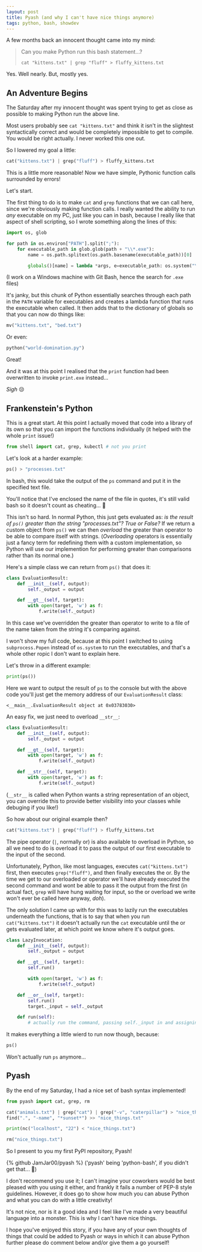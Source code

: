 ```yaml
---
layout: post
title: Pyash (and why I can't have nice things anymore)
tags: python, bash, showdev
---
```


A few months back an innocent thought came into my mind:

> Can you make Python run this bash statement...?
>
> `cat "kittens.txt" | grep "fluff" > fluffy_kittens.txt`

Yes. Well nearly. But, mostly yes.

## An Adventure Begins
The Saturday after my innocent thought was spent trying to get as close as possible to making Python run the above line.

Most users probably see `cat "kittens.txt"` and think it isn't in the slightest syntactically correct and would be completely impossible to get to compile. You would be right actually. I never worked this one out.

So I lowered my goal a little:
```python
cat("kittens.txt") | grep("fluff") > fluffy_kittens.txt
```

This is a little more reasonable! Now we have simple, Pythonic function calls surrounded by errors!

Let's start.

The first thing to do is to make `cat` and `grep` functions that we can call here, since we're obviously making function calls. I really wanted the ability to run *any* executable on my PC, just like you can in bash, because I really like that aspect of shell scripting, so I wrote something along the lines of this:
```python
import os, glob

for path in os.environ["PATH"].split(";"):
    for executable_path in glob.glob(path + "\\*.exe"):
        name = os.path.splitext(os.path.basename(executable_path))[0]

        globals()[name] = lambda *args, e=executable_path: os.system("\"" + e + "\" " + " ".join(args))
```
(I work on a Windows machine with Git Bash, hence the search for `.exe` files)

It's janky, but this chunk of Python essentially searches through each path in the `PATH` variable for executables and creates a lambda function that runs the executable when called. It then adds that to the dictionary of globals so that you can now do things like:
```python
mv("kittens.txt", "bed.txt")
```
Or even:
```python
python("world-domination.py")
```
Great!

And it was at this point I realised that the `print` function had been overwritten to invoke `print.exe` instead...

*Sigh* :unamused:

## Frankenstein's Python
This is a great start. At this point I actually moved that code into a library of its own so that you can import the functions individually (it helped with the whole `print` issue!)
```python
from shell import cat, grep, kubectl # not you print
```

Let's look at a harder example:
```python
ps() > "processes.txt"
```
In bash, this would take the output of the `ps` command and put it in the specified text file.

You'll notice that I've enclosed the name of the file in quotes, it's still valid bash so it doesn't count as cheating... :eyes:

This isn't so hard. In normal Python, this just gets evaluated as: *is the result of `ps()` greater than the string "processes.txt"? True or False?* If we return a custom object from `ps()` we can then *overload* the greater than operator to be able to compare itself with strings. (*Overloading* operators is essentially just a fancy term for redefining them with a custom implementation, so Python will use our implemention for performing greater than comparisons rather than its normal one.)

Here's a simple class we can return from `ps()` that does it:
```python
class EvaluationResult:
    def __init__(self, output):
        self._output = output

    def __gt__(self, target):
        with open(target, 'w') as f:
            f.write(self._output)
```
In this case we've overridden the greater than operator to write to a file of the name taken from the string it's comparing against.

I won't show my full code, because at this point I switched to using `subprocess.Popen` instead of `os.system` to run the executables, and that's a whole other ropic I don't want to explain here.

Let's throw in a different example:
```python
print(ps())
```
Here we want to output the result of `ps` to the console but with the above code you'll just get the memory address of our `EvaluationResult` class:
```
<__main__.EvaluationResult object at 0x03783030>
```

An easy fix, we just need to overload `__str__`:
```python
class EvaluationResult:
    def __init__(self, output):
        self._output = output

    def __gt__(self, target):
        with open(target, 'w') as f:
            f.write(self._output)

    def __str__(self, target):
        with open(target, 'w') as f:
            f.write(self._output)
```
(`__str__` is called when Python wants a string representation of an object, you can override this to provide better visibility into your classes while debuging if you like!)

So how about our original example then?
```python
cat("kittens.txt") | grep("fluff") > fluffy_kittens.txt
```
The pipe operator (`|`, normally or) is also available to overload in Python, so all we need to do is overload it to pass the output of our first executable to the input of the second.

Unfortunately, Python, like most languages, executes `cat("kittens.txt")` first, then executes `grep("fluff")`, and then finally executes the or. By the time we get to our overloaded or operator we'll have already executed the second command and wont be able to pass it the output from the first (in actual fact, `grep` will have hung waiting for input, so the or overload we write won't ever be called here anyway, *doh*).

The only solution I came up with for this was to lazily run the executables underneath the functions, that is to say that when you run `cat("kittens.txt")` it doesn't actually run the `cat` executable until the or gets evaluated later, at which point we know where it's output goes.

```python
class LazyInvocation:
    def __init__(self, output):
        self._output = output

    def __gt__(self, target):
        self.run()

        with open(target, 'w') as f:
            f.write(self._output)

    def __or__(self, target):
        self.run()
        target._input = self._output

    def run(self):
        # actually run the command, passing self._input in and assigning self._output
```

It makes everything a little wierd to run now though, because:
```python
ps()
```
Won't actually run `ps` anymore...

## Pyash
By the end of my Saturday, I had a nice set of bash syntax implemented!
```python
from pyash import cat, grep, rm

cat("animals.txt") | grep("cat") | grep("-v", "caterpillar") > "nice_things.txt"
find(".", "-name", "*sunset*") >> "nice_things.txt"

print(nc("localhost", "22") < "nice_things.txt")

rm("nice_things.txt")
```

So I present to you my first PyPI repository, Pyash!

{% github JamJar00/pyash %}
('pyash' being 'python-bash', if you didn't get that... :grimacing:)

I don't recommend you use it; I can't imagine your coworkers would be best pleased with you using it either, and frankly it fails a number of PEP-8 style guidelines. However, it does go to show how much you can abuse Python and what you can do with a little creativity!

It's not nice, nor is it a good idea and I feel like I've made a very beautiful language into a monster. This is why I can't have nice things.


I hope you've enjoyed this story, if you have any of your own thoughts of things that could be added to Pyash or ways in which it can abuse Python further please do comment below and/or give them a go yourself!
